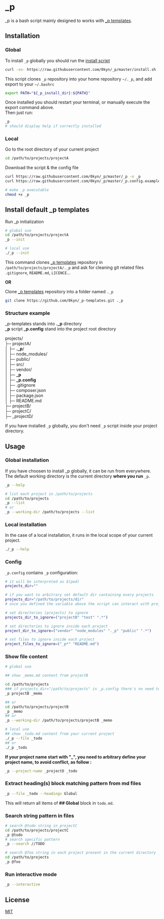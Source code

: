 # _p

_p is a bash script mainly designed to works with [_p templates](https://github.com/0kyn/_p-templates).

## Installation

### Global

To install `_p` globally you should run the [install script](https://github.com/0kyn/_p/blob/master/_p)

```bash
curl -so- https://raw.githubusercontent.com/0kyn/_p/master/install.sh | bash
```

This script clones `_p` repository into your home repository `~/._p`, and add export to your `~/.bashrc`
```bash
export PATH="${_p_install_dir}:${PATH}"
```

Once installed you should restart your terminal, or manually execute the export command above.  
Then just run: 
```bash
_p 
# should display help if correctly installed
```

### Local

Go to the root directory of your current project
```bash 
cd /path/to/projects/projectA
```

Download the script & the config file
```bash
curl https://raw.githubusercontent.com/0kyn/_p/master/_p -o _p
curl https://raw.githubusercontent.com/0kyn/_p/master/_p.config.example -o _p.config

# make _p executable
chmod +x _p
```

## Install default _p templates

Run _p initialization

```bash
# global use
cd /path/to/projects/projectA
_p --init

# local use
./_p --init
```

This command clones [_p templates](https://github.com/0kyn/_p-templates) repository in `/path/to/projects/projectA/._p` and ask for cleaning git related files `.gitignore`, `README.md`, `LICENCE`...

**OR**

Clone [_p templates](https://github.com/0kyn/_p-templates) repository into a folder named `._p`
```bash
git clone https://github.com/0kyn/_p-templates.git ._p
```

### Structure example
_p-templates stands into **._p** directory  
**_p** script **_p.config** stand into the project root directory

projects/  
├─ projectA/  
│  ├─ **._p**/  
│  ├─ node_modules/  
│  ├─ public/  
│  ├─ src/  
│  ├─ vendor/  
│  ├─ **_p**  
│  ├─ **_p.config**  
│  ├─ .gitignore  
│  ├─ composer.json  
│  ├─ package.json  
│  ├─ README.md  
├─ projectB/  
├─ projectC/  
├─ _projectD/  

If you have installed `_p` globally, you don't need `_p` script inside your project directory.

## Usage

### Global installation

If you have choosen to install _p globally, it can be run from everywhere.
The default working directory is the current directory **where you run** `_p`.

```bash
_p --help
```
```bash
# list each project in /path/to/projects
cd /path/to/projects
_p --list
# or
_p --working-dir /path/to/projects --list
```

### Local installation

In the case of a local installation, it runs in the local scope of your current project. 

```bash
./_p --help
```

### Config

`_p.config` contains `_p` configuration:

``` bash
# it will be interpreted as $(pwd)
projects_dir=""

# if you want to arbitrary set default dir containing every projects
projects_dir="/path/to/projects/dir"
# once you defined the variable above the script can interact with projects inside this directory, even if locally installed.

# set directories (projects) to ignore
projects_dir_to_ignore=("projectB" "test" ".*")

# set directories to ignore inside each project
project_dir_to_ignore=("vendor" "node_modules" "._p" "public" ".*")

# set files to ignore inside each project
project_files_to_ignore=("_p*" "README.md")
```

### Show file content

```bash
# global use

## show _memo.md content from projectB

cd /path/to/projects
### if projects_dir="/path/to/projects" in _p.config there's no need to go to projects directory
_p projectB _memo

## or
cd /path/to/projects/projectB
_p _memo
## or
_p --working-dir /path/to/projects/projectB _memo

# local use 
## show _todo.md content from your current project
./_p --file _todo 
## or
./_p _todo

```

**If your project name start with "_", you need to arbitrary define your project name, to avoid conflict, as follow :**
```bash
_p --project-name _projectD _todo
```

### Extract heading(s) block matching pattern from md files
```bash
_p --file _todo --headings Global
```
This will return all items of **## Global** block in `todo.md`.

### Search string pattern in files

```bash
# search @todo string in projectC
cd /path/to/projects/projectC
_p @todo
# search specific pattern
_p --search //TODO

# search @foo string in each project present in the current directory
cd /path/to/projects
_p @foo
```

### Run interactive mode

```bash
_p --interactive
```

## License

[MIT](https://choosealicense.com/licenses/mit/)